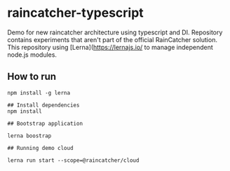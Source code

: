 # raincatcher-typescript
Demo for new raincatcher architecture using typescript and DI.
Repository contains experiments that aren't part of the official RainCatcher solution.
This repository using [Lerna](https://lernajs.io/ to manage independent node.js modules. 


## How to run

```
npm install -g lerna

## Install dependencies
npm install

## Bootstrap application

lerna boostrap

## Running demo cloud

lerna run start --scope=@raincatcher/cloud